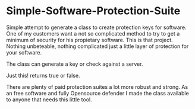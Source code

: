 # Simple-Software-Protection-Suite
Simple attempt to generate a class to create protection keys for software. 
One of my customers want a not so complicated method to try to get a minimum of security for his propietary software.
This is that project. Nothing unbeteable, nothing complicated just a little layer of protection for your software.

The class can generate a key or check against a server.

Just this! returns true or false.
 
There are plenty of paid protection suites a lot more robust and strong.
As an free software and fully Opensource defender I made the class available to anyone that needs this little tool.

